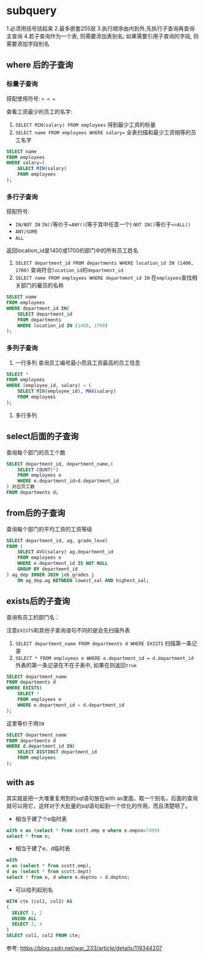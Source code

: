 # subquery

1.必须用括号括起来
2.最多嵌套255层
3.执行顺序由内到外,先执行子查询再查询主查询
4.若子查询作为一个表, 则需要添加表别名; 如果需要引用子查询的字段, 则需要添加字段别名


## where 后的子查询
### 标量子查询
搭配使用符号: `> < =`

查看工资最少的员工的名字:
1. `SELECT MIN(salary) FROM employees` 得到最少工资的标量
2. `SELECT name FROM employees WHERE salary=` 全表扫描和最少工资相等的员工名字
```sql
SELECT name
FROM employees
WHERE salary=(
	SELECT MIN(salary)
	FROM employees
);
```

### 多行子查询
搭配符号:
- `IN/NOT IN` `IN()`等价于`=ANY()`(等于其中任意一个) `NOT IN()`等价于`<>ALL()`
- `ANY/SOME`
- `ALL`

返回location_id是1400或1700的部门中的所有员工姓名
1. `SELECT department_id FROM departments WHERE location_id IN (1400, 1700)` 查询符合`location_id`的`department_id`
2. `SELECT name FROM employees WHERE department_id IN` 在`employees`查找相关部门的雇员的名称

```sql
SELECT name
FROM employees
WHERE department_id IN(
	SELECT department_id
	FROM departments
	WHERE location_id IN (1400, 1700)
);
```

### 多列子查询
1. 一行多列
查询员工编号最小而且工资最高的员工信息
```sql
SELECT *
FROM employees
WHERE (employee_id, salary) = (
	SELECT MIN(employee_id), MAX(salary)
	FROM employees
);
```
1. 多行多列



## select后面的子查询
查询每个部门的员工个数
```sql
SELECT department_id, department_name,(
	SELECT COUNT(*)
	FROM employees e
	WHERE e.department_id=d.department_id
) 对应员工数
FROM departments d;
```


## from后的子查询
查询每个部门的平均工资的工资等级
```sql
SELECT department_id, ag, grade_level
FROM (
	SELECT AVG(salary) ag,department_id
	FROM employees e
	WHERE e.department_id IS NOT NULL
	GROUP BY department_id
) ag_dep INNER JOIN job_grades j
	ON ag_dep.ag BETWEEN lowest_sal AND highest_sal;
```



## exists后的子查询
查询有员工的部门名：

注意`EXISTS`和其他子查询语句不同的是会先扫描外表
1. `SELECT department_name FROM departments d WHERE EXISTS` 扫描第一条记录
2. `SELECT * FROM employees e WHERE e.department_id = d.department_id` 外表的第一条记录在不在子表中, 如果在则返回`true`

```sql
SELECT department_name
FROM departments d
WHERE EXISTS(
	SELECT * 
	FROM employees e
	WHERE e.department_id = d.department_id
);
```
这里等价于用`IN`
```sql
SELECT department_name
FROM departments d 
WHERE d.department_id IN(
	SELECT DISTINCT department_id
	FROM employees
);
```

## with as
其实就是把一大堆重复用到的sql语句放在with as里面，取一个别名，后面的查询就可以用它，这样对于大批量的sql语句起到一个优化的作用，而且清楚明了。

- 相当于建了个e临时表
```sql
with e as (select * from scott.emp e where e.empno=7499)
select * from e;
```
- 相当于建了e、d临时表
```sql
with
e as (select * from scott.emp),
d as (select * from scott.dept)
select * from e, d where e.deptno = d.deptno;
```
- 可以给列起别名
```sql
WITH cte (col1, col2) AS
(
  SELECT 1, 2
  UNION ALL
  SELECT 3, 4
)
SELECT col1, col2 FROM cte;
```

参考:
https://blog.csdn.net/war_233/article/details/119344207